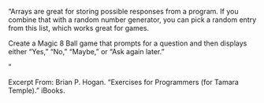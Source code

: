 “Arrays are great for storing possible responses from a program. If you combine that with a random number generator, you can pick a random entry from this list, which works great for games.

Create a Magic 8 Ball game that prompts for a question and then displays either “Yes,” “No,” “Maybe,” or “Ask again later.”

”

Excerpt From: Brian P. Hogan. “Exercises for Programmers (for Tamara Temple).” iBooks. 